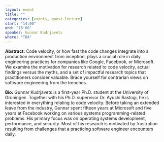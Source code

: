 ```yaml
---
layout: event
title: ""
categories: [events, guest-lecture]
start: "14:00"
end: "15:00"
speaker: Gunnar Kudrjavets
where: "TBA"
---
```


**Abstract:** Code velocity, or how fast the code changes integrate into a production environment from inception, plays a crucial role in daily engineering practices for companies like Google, Facebook, or Microsoft. We examine the motivation for research related to code velocity, actual findings versus the myths, and a set of impactful research topics that practitioners consider valuable. Brace yourself for contrarian views on software engineering from the trenches.

**Bio:** Gunnar Kudrjavets is a first-year Ph.D. student at the University of Groningen. Together with his Ph.D. supervisor Dr. Ayushi Rastogi, he is interested in everything relating to code velocity. Before taking an extended leave from the industry, Gunnar spent fifteen years at Microsoft and five years at Facebook working on various systems programming-related problems. His primary focus was on operating systems development, performance, and security. Most of his research is motivated by frustration resulting from challenges that a practicing software engineer encounters daily.
